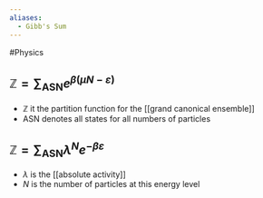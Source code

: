 ```yaml
---
aliases:
  - Gibb's Sum
---
```

#Physics 
## $\displaystyle \mathbb{Z}=\sum_{\text{ASN}}e^{\beta(\mu N-\varepsilon)}$
* $\displaystyle \mathbb{Z}$ it the partition function for the [[grand canonical ensemble]]
* $\displaystyle \text{ASN}$ denotes all states for all numbers of particles
## $\displaystyle \mathbb{Z}=\sum_{\text{ASN}}\lambda ^Ne^{-\beta \varepsilon}$
* $\displaystyle \lambda$ is the [[absolute activity]]
* $\displaystyle N$ is the number of particles at this energy level